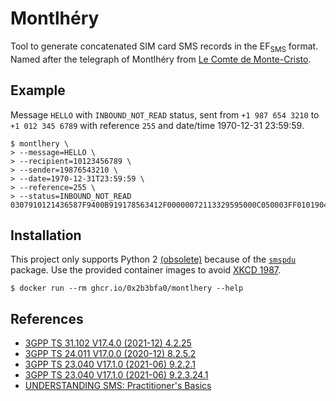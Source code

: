 # Montlhéry

Tool to generate concatenated SIM card SMS records in the EF<sub>SMS</sub> format. Named after the telegraph of Montlhéry from [Le Comte de Monte-Cristo](https://fr.wikisource.org/wiki/Le_Comte_de_Monte-Cristo/Chapitre_61).

## Example

Message `HELLO` with `INBOUND_NOT_READ` status, sent from `+1 987 654 3210` to `+1 012 345 6789` with reference `255` and date/time 1970-12-31 23:59:59.

```console
$ montlhery \
> --message=HELLO \
> --recipient=10123456789 \
> --sender=19876543210 \
> --date=1970-12-31T23:59:59 \
> --reference=255 \
> --status=INBOUND_NOT_READ
0307910121436587F9400B919178563412F00000072113329595000C050003FF0101904526F309
```

## Installation

This project only supports Python 2 [(obsolete)](https://www.python.org/doc/sunset-python-2) because of the [`smspdu`](https://pypi.org/project/smspdu) package. Use the provided container images to avoid [XKCD 1987](https://xkcd.com/1987).

```console
$ docker run --rm ghcr.io/0x2b3bfa0/montlhery --help
```

## References

* [3GPP TS 31.102 V17.4.0 (2021-12) 4.2.25](https://portal.3gpp.org/desktopmodules/Specifications/SpecificationDetails.aspx?specificationId=1803)
* [3GPP TS 24.011 V17.0.0 (2020-12) 8.2.5.2](https://portal.3gpp.org/desktopmodules/Specifications/SpecificationDetails.aspx?specificationId=1017)
* [3GPP TS 23.040 V17.1.0 (2021-06) 9.2.2.1](https://portal.3gpp.org/desktopmodules/Specifications/SpecificationDetails.aspx?specificationId=747) 
* [3GPP TS 23.040 V17.1.0 (2021-06) 9.2.3.24.1](https://portal.3gpp.org/desktopmodules/Specifications/SpecificationDetails.aspx?specificationId=747) 
* [UNDERSTANDING SMS: Practitioner's Basics](https://mobileforensics.files.wordpress.com/2007/06/understanding_sms.pdf)
